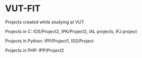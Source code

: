 # VUT-FIT
Projects created while studying at VUT

Projects in C: IOS/Project2, IPK/Project2, IAL projects, IFJ project

Projects in Python: IPP/Project1, ISS/Project

Projects in PHP: IPP/Project2
